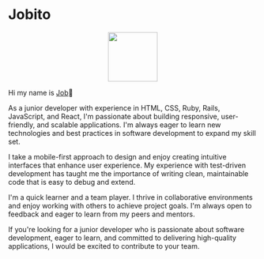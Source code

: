 # Jobito

<div id="header" align="center">
  <img src="https://giphy.com/gifs/baby-yoda-grogu-cute-S3PBXqHjKL9GZhK2Yv" width="100"/>
</div>

Hi my name is [Job](https://job-alvarez-3dport.netlify.app/)👋


As a junior developer with experience in HTML, CSS, Ruby, Rails, JavaScript, and React, I'm passionate about building responsive, user-friendly, and scalable applications. I'm always eager to learn new technologies and best practices in software development to expand my skill set.

I take a mobile-first approach to design and enjoy creating intuitive interfaces that enhance user experience. My experience with test-driven development has taught me the importance of writing clean, maintainable code that is easy to debug and extend.

I'm a quick learner and a team player. I thrive in collaborative environments and enjoy working with others to achieve project goals. I'm always open to feedback and eager to learn from my peers and mentors.

If you're looking for a junior developer who is passionate about software development, eager to learn, and committed to delivering high-quality applications, I would be excited to contribute to your team.

